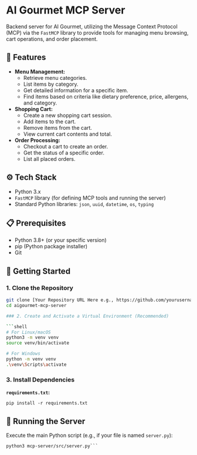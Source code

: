 # AI Gourmet MCP Server

Backend server for AI Gourmet, utilizing the Message Context Protocol (MCP) via the `FastMCP` library to provide tools for managing menu browsing, cart operations, and order placement.

## 🌟 Features

*   **Menu Management:**
    *   Retrieve menu categories.
    *   List items by category.
    *   Get detailed information for a specific item.
    *   Find items based on criteria like dietary preference, price, allergens, and category.
*   **Shopping Cart:**
    *   Create a new shopping cart session.
    *   Add items to the cart.
    *   Remove items from the cart.
    *   View current cart contents and total.
*   **Order Processing:**
    *   Checkout a cart to create an order.
    *   Get the status of a specific order.
    *   List all placed orders.

## ⚙️ Tech Stack

*   Python 3.x
*   `FastMCP` library (for defining MCP tools and running the server)
*   Standard Python libraries: `json`, `uuid`, `datetime`, `os`, `typing`

## 📋 Prerequisites

*   Python 3.8+ (or your specific version)
*   pip (Python package installer)
*   Git

## 🚀 Getting Started

### 1. Clone the Repository

```bash
git clone [Your Repository URL Here e.g., https://github.com/yourusername/aigourmet-mcp-server.git]
cd aigourmet-mcp-server

### 2. Create and Activate a Virtual Environment (Recommended)

```shell
# For Linux/macOS
python3 -m venv venv
source venv/bin/activate

# For Windows
python -m venv venv
.\venv\Scripts\activate
```

### 3\. Install Dependencies

**`requirements.txt`:**

```shell
pip install -r requirements.txt
```

## 👟 Running the Server

Execute the main Python script (e.g., if your file is named `server.py`):

```shell
python3 mcp-server/src/server.py```
